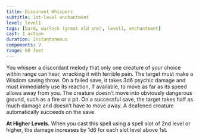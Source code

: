 ```yaml
---
title: Dissonant Whispers
subtitle: 1st-level enchantment
level: level1
tags: [bard, warlock (great old one), level1, enchantment]
cast: 1 action
duration: Instantaneous
components: V
range: 60 feet
---
```

You whisper a discordant melody that only one creature of your choice within range can hear, wracking it with terrible pain. The target must make a Wisdom saving throw. On a failed save, it takes 3d6 psychic damage and must immediately use its reaction, if available, to move as far as its speed allows away from you. The creature doesn’t move into obviously dangerous ground, such as a fire or a pit. On a successful save, the target takes half as much damage and doesn’t have to move away. A deafened creature automatically succeeds on the save.

**At Higher Levels.** When you cast this spell using a spell slot of 2nd level or higher, the damage increases by 1d6 for each slot level above 1st.